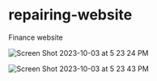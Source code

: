 # repairing-website
Finance website



![Screen Shot 2023-10-03 at 5 23 24 PM](https://github.com/juancruz327/repairing-website/tree/main/img/screenshot/Screenshot_1.png)


![Screen Shot 2023-10-03 at 5 23 43 PM](https://github.com/juancruz327/repairing-website/tree/main/img/screenshot/Screenshot_2.png)



